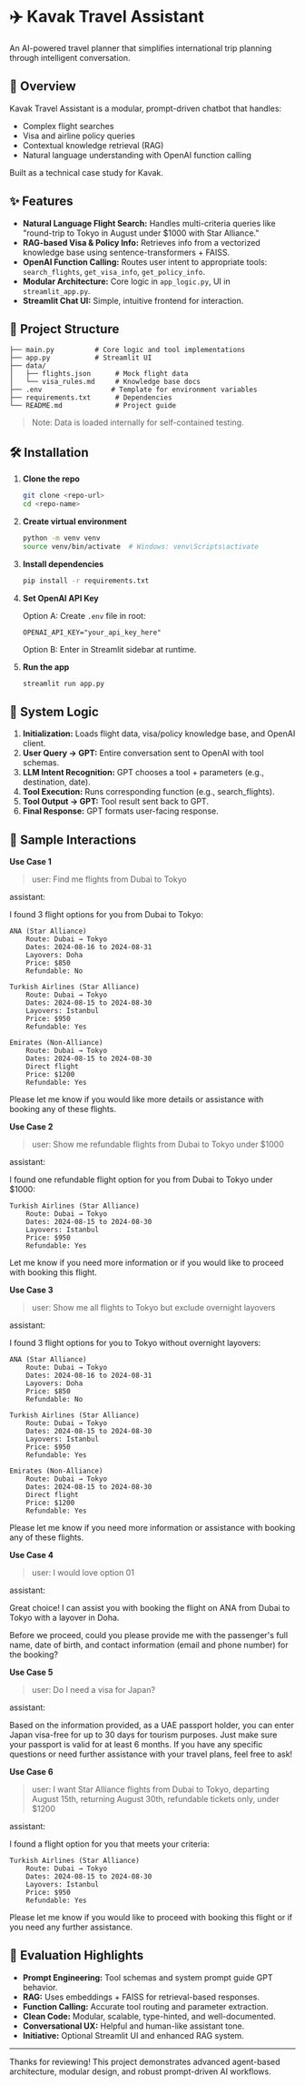 # ✈️ Kavak Travel Assistant

An AI-powered travel planner that simplifies international trip planning through intelligent conversation.

## 🚀 Overview

Kavak Travel Assistant is a modular, prompt-driven chatbot that handles:

* Complex flight searches
* Visa and airline policy queries
* Contextual knowledge retrieval (RAG)
* Natural language understanding with OpenAI function calling

Built as a technical case study for Kavak.

## ✨ Features

* **Natural Language Flight Search:** Handles multi-criteria queries like "round-trip to Tokyo in August under \$1000 with Star Alliance."
* **RAG-based Visa & Policy Info:** Retrieves info from a vectorized knowledge base using sentence-transformers + FAISS.
* **OpenAI Function Calling:** Routes user intent to appropriate tools: `search_flights`, `get_visa_info`, `get_policy_info`.
* **Modular Architecture:** Core logic in `app_logic.py`, UI in `streamlit_app.py`.
* **Streamlit Chat UI:** Simple, intuitive frontend for interaction.

## 🦾 Project Structure

```text
├── main.py          # Core logic and tool implementations
├── app.py           # Streamlit UI
├── data/
│   ├── flights.json      # Mock flight data
│   └── visa_rules.md     # Knowledge base docs
├── .env                 # Template for environment variables
├── requirements.txt      # Dependencies
└── README.md             # Project guide
```

> Note: Data is loaded internally for self-contained testing.

## 🛠️ Installation

1. **Clone the repo**

   ```bash
   git clone <repo-url>
   cd <repo-name>
   ```

2. **Create virtual environment**

   ```bash
   python -m venv venv
   source venv/bin/activate  # Windows: venv\Scripts\activate
   ```

3. **Install dependencies**

   ```bash
   pip install -r requirements.txt
   ```

4. **Set OpenAI API Key**

   Option A: Create `.env` file in root:

   ```env
   OPENAI_API_KEY="your_api_key_here"
   ```

   Option B: Enter in Streamlit sidebar at runtime.

5. **Run the app**

   ```bash
   streamlit run app.py
   ```

## 🧠 System Logic

1. **Initialization:** Loads flight data, visa/policy knowledge base, and OpenAI client.
2. **User Query → GPT:** Entire conversation sent to OpenAI with tool schemas.
3. **LLM Intent Recognition:** GPT chooses a tool + parameters (e.g., destination, date).
4. **Tool Execution:** Runs corresponding function (e.g., search\_flights).
5. **Tool Output → GPT:** Tool result sent back to GPT.
6. **Final Response:** GPT formats user-facing response.

## 🧪 Sample Interactions

**Use Case 1**

> user: Find me flights from Dubai to Tokyo

assistant:

I found 3 flight options for you from Dubai to Tokyo:

```
ANA (Star Alliance)
    Route: Dubai → Tokyo
    Dates: 2024-08-16 to 2024-08-31
    Layovers: Doha
    Price: $850
    Refundable: No

Turkish Airlines (Star Alliance)
    Route: Dubai → Tokyo
    Dates: 2024-08-15 to 2024-08-30
    Layovers: Istanbul
    Price: $950
    Refundable: Yes

Emirates (Non-Alliance)
    Route: Dubai → Tokyo
    Dates: 2024-08-15 to 2024-08-30
    Direct flight
    Price: $1200
    Refundable: Yes
```

Please let me know if you would like more details or assistance with booking any of these flights.

**Use Case 2**

> user: Show me refundable flights from Dubai to Tokyo under \$1000

assistant:

I found one refundable flight option for you from Dubai to Tokyo under \$1000:

```
Turkish Airlines (Star Alliance)
    Route: Dubai → Tokyo
    Dates: 2024-08-15 to 2024-08-30
    Layovers: Istanbul
    Price: $950
    Refundable: Yes
```

Let me know if you need more information or if you would like to proceed with booking this flight.

**Use Case 3**

> user: Show me all flights to Tokyo but exclude overnight layovers

assistant:

I found 3 flight options for you to Tokyo without overnight layovers:

```
ANA (Star Alliance)
    Route: Dubai → Tokyo
    Dates: 2024-08-16 to 2024-08-31
    Layovers: Doha
    Price: $850
    Refundable: No

Turkish Airlines (Star Alliance)
    Route: Dubai → Tokyo
    Dates: 2024-08-15 to 2024-08-30
    Layovers: Istanbul
    Price: $950
    Refundable: Yes

Emirates (Non-Alliance)
    Route: Dubai → Tokyo
    Dates: 2024-08-15 to 2024-08-30
    Direct flight
    Price: $1200
    Refundable: Yes
```

Please let me know if you need more information or assistance with booking any of these flights.

**Use Case 4**

> user: I would love option 01

assistant:

Great choice! I can assist you with booking the flight on ANA from Dubai to Tokyo with a layover in Doha.

Before we proceed, could you please provide me with the passenger's full name, date of birth, and contact information (email and phone number) for the booking?

**Use Case 5**

> user: Do I need a visa for Japan?

assistant:

Based on the information provided, as a UAE passport holder, you can enter Japan visa-free for up to 30 days for tourism purposes. Just make sure your passport is valid for at least 6 months. If you have any specific questions or need further assistance with your travel plans, feel free to ask!

**Use Case 6**

> user: I want Star Alliance flights from Dubai to Tokyo, departing August 15th, returning August 30th, refundable tickets only, under \$1200

assistant:

I found a flight option for you that meets your criteria:

```
Turkish Airlines (Star Alliance)
    Route: Dubai → Tokyo
    Dates: 2024-08-15 to 2024-08-30
    Layovers: Istanbul
    Price: $950
    Refundable: Yes
```

Please let me know if you would like to proceed with booking this flight or if you need any further assistance.

## 🧹 Evaluation Highlights

* **Prompt Engineering:** Tool schemas and system prompt guide GPT behavior.
* **RAG:** Uses embeddings + FAISS for retrieval-based responses.
* **Function Calling:** Accurate tool routing and parameter extraction.
* **Clean Code:** Modular, scalable, type-hinted, and well-documented.
* **Conversational UX:** Helpful and human-like assistant tone.
* **Initiative:** Optional Streamlit UI and enhanced RAG system.

---

Thanks for reviewing! This project demonstrates advanced agent-based architecture, modular design, and robust prompt-driven AI workflows.

